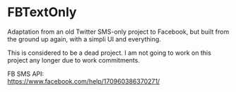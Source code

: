 # FBTextOnly
Adaptation from an old Twitter SMS-only project to Facebook, but built from the ground up again, with a simpli UI and everything. 

This is considered to be a dead project. I am not going to work on this project any longer due to work commitments.

FB SMS API:
<br/>
https://www.facebook.com/help/170960386370271/
